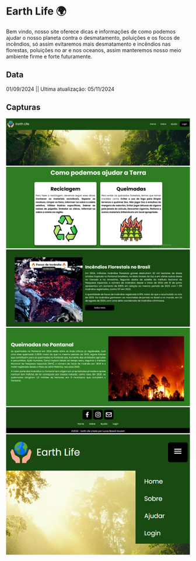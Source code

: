 # Earth Life 🌍
Bem vindo, nosso site oferece dicas e informações de como podemos ajudar o nosso planeta contra o desmatamento, poluições e os focos de incêndios, só assim evitaremos mais desmatamento e incêndios nas florestas, poluições no ar e nos oceanos, assim manteremos nosso meio ambiente firme e forte futuramente.

## Data
01/09/2024 || Ultima atualização: 05/11/2024

## Capturas
<div>
  <img src="./Capturas/Captura01.png">
  <img src="./Capturas/Captura2.png">
  <img src="./Capturas/Captura3.png">
  <img src="./Capturas/Captura4.png">
  <img src="./Capturas/Captura5.png">
   <img src="./Capturas/Captura06.png">
</div>
